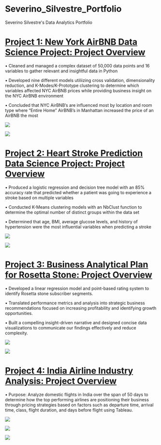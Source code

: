 # Severino_Silvestre_Portfolio
Severino Silvestre's Data Analytics Portfolio

# [Project 1: New York AirBNB Data Science Project: Project Overview](https://github.com/sevesilvestre/NYC_AirBNB_Data)
• Cleaned and managed a complex dataset of 50,000 data points and 16 variables to gather relevant and insightful data in Python

• Developed nine different models utiliizing cross validation, dimensionality reduction, and K-Modes/K-Prototype clustering to determine which variables affected NYC AirBNB prices while providing business insight on the NYC AirBNB environment

• Concluded that NYC AirBNB’s are influenced most by location and room type where “Entire Home” AirBNB’s in Manhattan increased the price of an AirBNB the most

![](/images/NYCCoefficient.png)

![](/images/NYCCluster.png)

# [Project 2: Heart Stroke Prediction Data Science Project: Project Overview](https://github.com/sevesilvestre/StrokePredictionData)
• Produced a logistic regression and decision tree model with an 85% accuracy rate that predicted whether a patient was going to experience a stroke based on multiple variables

• Conducted K-Means clustering models with an NbClust function to determine the optimal number of distinct groups within the data set

• Determined that age, BMI, average glucose levels, and history of hypertension were the most influential variables when predicting a stroke

![](/images/RCluster.png)

![](/images/DecisionTree.png)

# [Project 3: Business Analytical Plan for Rosetta Stone: Project Overview](https://github.com/sevesilvestre/BusinessAnalysisRosettaStone)
• Developed a linear regression model and point-based rating system to identify Rosetta stone subscriber segments.

• Translated performance metrics and analysis into strategic business recommendations focused on increasing profitability and identifying growth opportunities.

• Built a compelling insight-driven narrative and designed concise data visualizations to communicate our findings effectively and reduce complexity.


![](/images/PointSystem.png)

![](/images/LinearRegression.png)

# [Project 4: India Airline Industry Analysis: Project Overview](https://github.com/sevesilvestre/IndiaFlightAnalysis)
• Purpose: Analyze domestic flights in India over the span of 50 days to determine how the top performing airlines are positioning their business through pricing strategies based on factors such as departure time, arrival time, class, flight duration, and days before flight using Tableau.

![](/images/Flight4.png)

![](/images/Flight2.png)

![](/images/Flight3.png)





